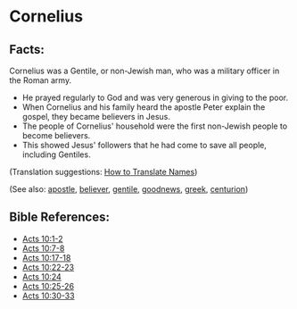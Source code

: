 # Cornelius #

## Facts: ##

Cornelius was a Gentile, or non-Jewish man, who was a military officer in the Roman army.

* He prayed regularly to God and was very generous in giving to the poor.
* When Cornelius and his family heard the apostle Peter explain the gospel, they became believers in Jesus.
* The people of Cornelius' household were the first non-Jewish people to become believers.
* This showed Jesus' followers that he had come to save all people, including Gentiles.

(Translation suggestions: [How to Translate Names](https://git.door43.org/Door43/en-ta-translate-vol1/src/master/content/translate_names.md))

(See also: [apostle](../kt/apostle.md), [believer](../kt/believer.md), [gentile](../other/gentile.md), [goodnews](../kt/goodnews.md), [greek](../other/greek.md), [centurion](../other/centurion.md))

## Bible References: ##

* [Acts 10:1-2](https://door43.org/en/bible/notes/act/10/01)
* [Acts 10:7-8](https://door43.org/en/bible/notes/act/10/07)
* [Acts 10:17-18](https://door43.org/en/bible/notes/act/10/17)
* [Acts 10:22-23](https://door43.org/en/bible/notes/act/10/22)
* [Acts 10:24](https://door43.org/en/bible/notes/act/10/24)
* [Acts 10:25-26](https://door43.org/en/bible/notes/act/10/25)
* [Acts 10:30-33](https://door43.org/en/bible/notes/act/10/30)

